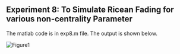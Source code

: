 ## Experiment 8: To Simulate Ricean Fading for various non-centrality Parameter

The matlab code is in exp8.m file. The output is shown below.

![Figure1](https://github.com/smitshah99/Wireless-and-Mobile-Communication/blob/main/Exp8%20-%20Ricean%20Fading/Figure1.jpg)
